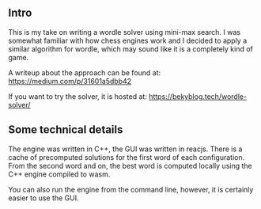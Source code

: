 ## Intro

This is my take on writing a wordle solver using mini-max search. I was
somewhat familiar with how chess engines work and I decided to apply a similar
algorithm for wordle, which may sound like it is a completely kind of game.

A writeup about the approach can be found at: https://medium.com/p/31601a5dbb42

If you want to try the solver, it is hosted at: https://bekyblog.tech/wordle-solver/

## Some technical details

The engine was written in C++, the GUI was written in reacjs. There is a cache
of precomputed solutions for the first word of each configuration. From the
second word and on, the best word is computed locally using the C++ engine
compiled to wasm.

You can also run the engine from the command line, however, it is certainly
easier to use the GUI.

